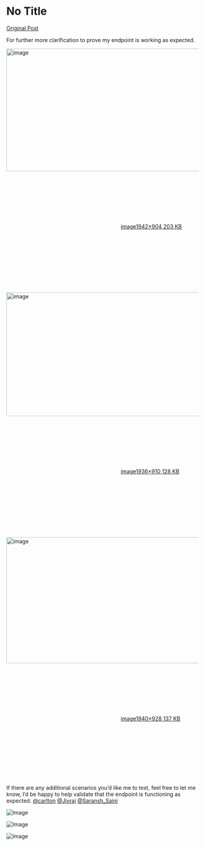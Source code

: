 # No Title

[Original Post](https://discourse.onlinedegree.iitm.ac.in/t/169029/683)

<p>For further more clarification to prove my endpoint is working as expected.</p>
<p><div class="lightbox-wrapper"><a class="lightbox" href="https://europe1.discourse-cdn.com/flex013/uploads/iitm/original/3X/d/1/d123698466d8ed43a79a92f69e4752b3730b3e77.jpeg" data-download-href="/uploads/short-url/tQ7F12N3rQiky1nh5d0QY9E3wzR.jpeg?dl=1" title="image" rel="noopener nofollow ugc"><img src="https://europe1.discourse-cdn.com/flex013/uploads/iitm/optimized/3X/d/1/d123698466d8ed43a79a92f69e4752b3730b3e77_2_690x321.jpeg" alt="image" data-base62-sha1="tQ7F12N3rQiky1nh5d0QY9E3wzR" width="690" height="321" srcset="https://europe1.discourse-cdn.com/flex013/uploads/iitm/optimized/3X/d/1/d123698466d8ed43a79a92f69e4752b3730b3e77_2_690x321.jpeg, https://europe1.discourse-cdn.com/flex013/uploads/iitm/optimized/3X/d/1/d123698466d8ed43a79a92f69e4752b3730b3e77_2_1035x481.jpeg 1.5x, https://europe1.discourse-cdn.com/flex013/uploads/iitm/optimized/3X/d/1/d123698466d8ed43a79a92f69e4752b3730b3e77_2_1380x642.jpeg 2x" data-dominant-color="F9F7F7"><div class="meta"><svg class="fa d-icon d-icon-far-image svg-icon" aria-hidden="true"><use href="#far-image"></use></svg><span class="filename">image</span><span class="informations">1942×904 203 KB</span><svg class="fa d-icon d-icon-discourse-expand svg-icon" aria-hidden="true"><use href="#discourse-expand"></use></svg></div></a></div></p>
<p><div class="lightbox-wrapper"><a class="lightbox" href="https://europe1.discourse-cdn.com/flex013/uploads/iitm/original/3X/f/8/f8ba75a5c899794a86005120ac8d0af1dba85cf0.png" data-download-href="/uploads/short-url/zulTPhDfgFBFkwNcWLZiFgEXffG.png?dl=1" title="image" rel="noopener nofollow ugc"><img src="https://europe1.discourse-cdn.com/flex013/uploads/iitm/optimized/3X/f/8/f8ba75a5c899794a86005120ac8d0af1dba85cf0_2_690x324.png" alt="image" data-base62-sha1="zulTPhDfgFBFkwNcWLZiFgEXffG" width="690" height="324" srcset="https://europe1.discourse-cdn.com/flex013/uploads/iitm/optimized/3X/f/8/f8ba75a5c899794a86005120ac8d0af1dba85cf0_2_690x324.png, https://europe1.discourse-cdn.com/flex013/uploads/iitm/optimized/3X/f/8/f8ba75a5c899794a86005120ac8d0af1dba85cf0_2_1035x486.png 1.5x, https://europe1.discourse-cdn.com/flex013/uploads/iitm/optimized/3X/f/8/f8ba75a5c899794a86005120ac8d0af1dba85cf0_2_1380x648.png 2x" data-dominant-color="F9F8F8"><div class="meta"><svg class="fa d-icon d-icon-far-image svg-icon" aria-hidden="true"><use href="#far-image"></use></svg><span class="filename">image</span><span class="informations">1936×910 128 KB</span><svg class="fa d-icon d-icon-discourse-expand svg-icon" aria-hidden="true"><use href="#discourse-expand"></use></svg></div></a></div></p>
<p><div class="lightbox-wrapper"><a class="lightbox" href="https://europe1.discourse-cdn.com/flex013/uploads/iitm/original/3X/d/b/db93b66e0ad980008bf6fcb646ee499e77ca12b9.png" data-download-href="/uploads/short-url/vkt2pl0Sz4HI5XoYM7CMHqXS0tP.png?dl=1" title="image" rel="noopener nofollow ugc"><img src="https://europe1.discourse-cdn.com/flex013/uploads/iitm/optimized/3X/d/b/db93b66e0ad980008bf6fcb646ee499e77ca12b9_2_690x330.png" alt="image" data-base62-sha1="vkt2pl0Sz4HI5XoYM7CMHqXS0tP" width="690" height="330" srcset="https://europe1.discourse-cdn.com/flex013/uploads/iitm/optimized/3X/d/b/db93b66e0ad980008bf6fcb646ee499e77ca12b9_2_690x330.png, https://europe1.discourse-cdn.com/flex013/uploads/iitm/optimized/3X/d/b/db93b66e0ad980008bf6fcb646ee499e77ca12b9_2_1035x495.png 1.5x, https://europe1.discourse-cdn.com/flex013/uploads/iitm/optimized/3X/d/b/db93b66e0ad980008bf6fcb646ee499e77ca12b9_2_1380x660.png 2x" data-dominant-color="F9F7F7"><div class="meta"><svg class="fa d-icon d-icon-far-image svg-icon" aria-hidden="true"><use href="#far-image"></use></svg><span class="filename">image</span><span class="informations">1940×928 137 KB</span><svg class="fa d-icon d-icon-discourse-expand svg-icon" aria-hidden="true"><use href="#discourse-expand"></use></svg></div></a></div></p>
<p>If there are any additional scenarios you’d like me to test, feel free to let me know, I’d be happy to help validate that the endpoint is functioning as expected. <a class="mention" href="/u/carlton">@carlton</a> <a class="mention" href="/u/jivraj">@Jivraj</a> <a class="mention" href="/u/saransh_saini">@Saransh_Saini</a></p>

![Image](https://europe1.discourse-cdn.com/flex013/uploads/iitm/optimized/3X/f/8/f8ba75a5c899794a86005120ac8d0af1dba85cf0_2_690x324.png)

![Image](https://europe1.discourse-cdn.com/flex013/uploads/iitm/optimized/3X/d/b/db93b66e0ad980008bf6fcb646ee499e77ca12b9_2_690x330.png)

![Image](https://europe1.discourse-cdn.com/flex013/uploads/iitm/optimized/3X/d/1/d123698466d8ed43a79a92f69e4752b3730b3e77_2_690x321.jpeg)